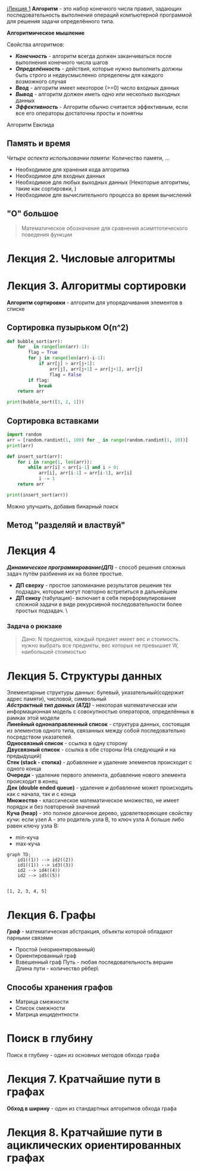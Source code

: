 j[Лекция 1](Algoritm_lection_1.pdf)
__Алгоритм__ - это набор конечного числа правил, задающих последовательность выполнения операций компьютерной программой для решения задачи определённого типа.

__Алгоритмическое мышление__ 

Свойства алгоритмов:
- ___Конечность___ - алгоритм всегда должен заканчиваться после выполнения конечного числа шагов
- ___Определённость___ - действия, которые нужно выполнить должны быть строго и недвусмысленно определены для каждого возможного случая
- ___Ввод___ - алгоритм имеет некоторое (>=0) число входных данных
- ___Вывод___ - алгоритм должен иметь одно или несколько выходных данных
- ___Эффективность___ - Алгоритм обычно считается эффективным, если все его операторы достаточны просты и понятны

Алгоритм Евклида

## Память и время

_Четыре аспекта использовании памяти:_
Количество памяти, ...
- Необходимое для хранения кода алгоритма
- Необходимое для входных данных
- Необходимое для любых выходных данных (Некоторые алгоритмы, такие как сортировки, )
- Необходимое для вычислительного процесса во время вычислений

## "O" большое
> Математическое обозначение для сравнения асимптотического поведения функции


# Лекция 2. Числовые алгоритмы

# Лекция 3. Алгоритмы сортировки
__Алгоритм сортировки__ - алгоритм для упорядочивания элементов в списке
## Сортировка пузырьком O(n^2)
```python
def bubble_sort(arr):
	for _ in range(len(arr)-1):
		flag = True
		for j in range(len(arr)-i-1):
			if arr[j] > arr[j+1]:
				arr[j], arr[j+1] = arr[j+1], arr[j]
				flag = False
		if flag:
			break
	return arr

print(bubble_sort([3, 2, 1]))
```

## Сортировка вставками
```python
import random
arr = [random.randint(1, 100) for _ in range(random.randint(1, 10))]
print(arr)

def insert_sort(arr):
	for i in range(1, len(arr)):
		while arr[i] < arr[i-1] and i > 0:
			arr[i], arr[i-1] = arr[i-1], arr[i]
			i -= 1
	return arr

print(insert_sort(arr))
```
Можно улучшить, добавив бинарный поиск

## Метод "разделяй и властвуй"


# Лекция 4
___Динамическое программирование(ДП)___ - способ решения сложных задач путём разбиения их на более простые.
- __ДП сверху__ - простое запоминание результатов решения тех подзадач, которые могут повторно встретиться в дальнейшем
- __ДП снизу__ (табулация)- включает в себя переформулирование сложной задачи в виде рекурсивной последовательности более простых подзадач. \

### Задача о рюкзаке
 > Дано: N предметов, каждый предмет имеет вес и стоимость. нужно выбрать все предметы, вес которых не превышает W, наибольшей стоимостью

# Лекция 5. Структуры данных
Элементарные структуры данных: булевый, указательный(содержит адрес памяти), числовой, символьный \
___Абстрактный тип данных (АТД)___ - некоторая математическая или информационная модель с совокупностью операторов, определённых в рамках этой модели \
__Линейный однонаправленный список__ - структура данных, состоящая из элементов одного типа, связанных между собой последовательно посредством указателей. \
__Односвязный список__ - ссылка в одну сторону \
__Двусвязный список__ - ссылка в обе стороны (На следующий и на предыдущий) \
__Стек (stack - стопка)__ - добавление и удаление элементов происходит с одного конца \
__Очереди__ - удаление первого элемента, добавление нового элемента происходит в конец \
__Дек (double ended queue)__ - удаление и добавление может происходить как с начала, так и с конца \
__Множество__ - классическое математическое множество, не имеет порядок и без повторений значений \
__Куча (heap)__ - это полное двоичное дерево, удовлетворяющее свойству кучи: если узел A - это родитель узла B, то ключ узла A больше либо равен ключу узла B:
- min-куча
- max-куча
```mermaid
graph TD;
	id1((1)) --> id2((2))
	id1((1)) --> id3((3))
	id2 --> id4((4))
	id2 --> id5((5))
	
```
`[1, 2, 3, 4, 5]`

# Лекция 6.  Графы
___Граф___ - математическая абстракция, объекты которой обладают парными связями
- Простой (неориентированный)
- Ориентированный граф
- Взвешенный граф
Путь - любая последовательность вершин \
Длина пути - количество рёбер\
## Способы хранения графов
- Матрица смежности
- Список смежности
- Матрица инцидентности
# Поиск в глубину
Поиск в глубину - один из основных методов обхода графа

# Лекция 7. Кратчайшие пути в графах
__Обход в ширину__ - один из стандартных алгоритмов обхода графа
# Лекция 8. Кратчайшие пути в ациклических ориентированных графах
